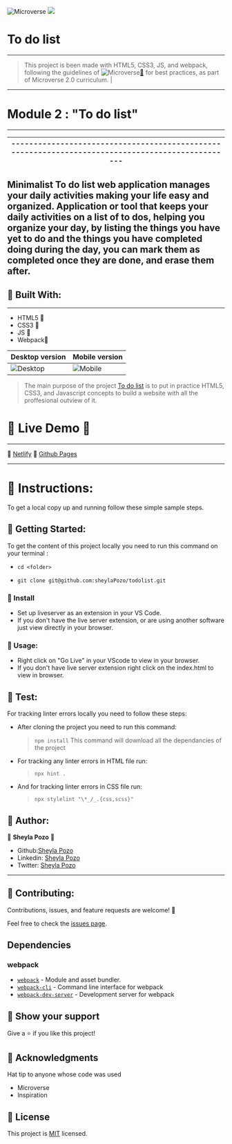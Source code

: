 ![Microverse](https://img.shields.io/badge/Microverse-blueviolet) ![](https://img.shields.io/github/followers/sheylaPozo?style=social)

# To do list
---
> This project is been made with HTML5, CSS3, JS, and webpack, following the guidelines of 
![Microverse](https://img.shields.io/badge/Microverse2.0-blueviolet)[🔗](https://www.microverse.org/) for best practices, as part of Microverse 2.0 curriculum. |
---

# Module 2 : "To do list" 
---
|-------------------------------------------------------------------------------------------------|
|-------------------------------------------------------------------------------------------------|
 Minimalist To do list web application manages your daily activities making your life easy and     organized. Application or tool that keeps your daily activities on a list of to dos, helping you   organize your day, by listing the things you have yet to do and the things you have completed doing during the day, you can mark them as completed once they are done, and erase them after.            
-----------------------------------------------------------------------------------------------------

## 🤍 Built With:

---

- HTML5  🤍
- CSS3   🤍
- JS     🤍
- Webpack🤍

Desktop version      | Mobile version
-------------------- | ----------------------
![Desktop](https://user-images.githubusercontent.com/54015740/126842893-37737ecf-05ce-4278-9de5-044f2fb97b04.jpg)  |  ![Mobile](https://user-images.githubusercontent.com/54015740/132259466-52956dc8-121d-403e-a1af-43c7582bce3b.png)


>The main purpose of the project [To do list](https://sheytodolist.netlify.app/) is to put in practice HTML5, CSS3, and Javascript concepts to build a website with all the proffesional outview of it.

# 🤍 Live Demo 🤍
---

🤍 [Netlify](https://sheytodolist.netlify.app/) 
🤍 [Github Pages](https://sheylapozo.github.io/todolist/) 

---

# 🤍 Instructions:

To get a local copy up and running follow these simple sample steps.

## 🤍 Getting Started:

To get the content of this project locally you need to run this command on your terminal :

 - ` cd <folder> `

- ` git clone git@github.com:sheylaPozo/todolist.git `

### 🤍 Install

- Set up liveserver as an extension in your VS Code.
- If you don't have the live server extension, or are using another software just view directly in your browser.

### 🤍 Usage:

- Right click on "Go Live" in your VScode to view in your browser.
- If you don't have live server extension right click on the index.html to view in browser.

## 🤍 Test:

For tracking linter errors locally you need to follow these steps:

- After cloning the project you need to run this command:

  > `npm install`
  > This command will download all the dependancies of the project

- For tracking any linter errors in HTML file run:

  > `npx hint .`

- And for tracking linter errors in CSS file run:
  > `npx stylelint "\*_/_.{css,scss}"`


## 🤍 Author:

👤 **Sheyla Pozo** 🤍


- Github:[Sheyla Pozo](https://github.com/sheylaPozo)
- Linkedin: [Sheyla Pozo](https://www.linkedin.com/in/sheypozo/)
- Twitter: [Sheyla Pozo](https://twitter.com/sheyPozo)

---

## 🤝 Contributing:

Contributions, issues, and feature requests are welcome! 🤍


Feel free to check the [issues page](https://github.com/sheylapozo/todolist/issues).

## Dependencies

### webpack

- [`webpack`](https://github.com/webpack/webpack) - Module and asset bundler.
- [`webpack-cli`](https://github.com/webpack/webpack-cli) - Command line interface for webpack
- [`webpack-dev-server`](https://github.com/webpack/webpack-dev-server) - Development server for webpack

## 🤍 Show your support

Give a ⭐️ if you like this project!

## 🤍 Acknowledgments

Hat tip to anyone whose code was used
- Microverse
- Inspiration

## 📝 License

This project is [MIT](./LICENSE.md) licensed.

